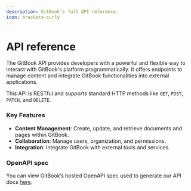 ```yaml
---
description: GitBook’s full API reference.
icon: brackets-curly
---
```


# API reference

The GitBook API provides developers with a powerful and flexible way to interact with GitBook's platform programmatically. It offers endpoints to manage content and integrate GitBook functionalities into external applications.&#x20;

This API is RESTful and supports standard HTTP methods like `GET`, `POST`, `PATCH`, and `DELETE`.

### Key Features

* **Content Management**: Create, update, and retrieve documents and pages within GitBook.
* **Collaboration**: Manage users, organization, and permissions.
* **Integration**: Integrate GitBook with external tools and services.

### OpenAPI spec

You can view GitBook’s hosted OpenAPI spec used to generate our API docs [here](https://api.gitbook.com/openapi.json).
